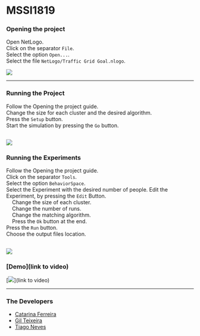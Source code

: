 # MSSI1819

### Opening the project

Open NetLogo.  
Click on the separator `File`.  
Select the option `Open...`.  
Select the file `NetLogo/Traffic Grid Goal.nlogo`.  

![](https://github.com/LivingCat/MSSI1819/blob/master/docs/open.gif)

---

### Running the Project

Follow the Opening the project guide.  
Change the size for each cluster and the desired algorithm.  
Press the `Setup` button.  
Start the simulation by pressing the `Go` button.   

![](https://github.com/LivingCat/MSSI1819/blob/master/docs/run.gif)
---

### Running the Experiments

Follow the Opening the project guide.  
Click on the separator `Tools`.  
Select the option `BehaviorSpace`.  
Select the Experiment with the desired number of people.
Edit the Experiment, by pressing the `Edit` Button.  
&nbsp;&nbsp;&nbsp;&nbsp;Change the size of each cluster.  
&nbsp;&nbsp;&nbsp;&nbsp;Change the number of runs.  
&nbsp;&nbsp;&nbsp;&nbsp;Change the matching algorithm.  
&nbsp;&nbsp;&nbsp;&nbsp;Press the `Ok` button at the end.    
Press the `Run` button.   
Choose the output files location.  

![](https://github.com/LivingCat/MSSI1819/blob/master/docs/exp.gif)
---

### [Demo](link to video)
[<img src="https://github.com/LivingCat/MSSI1819/blob/master/docs/netlogo.png">](link to video)

---



### The Developers

- [Catarina Ferreira](https://github.com/LivingCat)
- [Gil Teixeira](https://github.com/GilTeixeira)
- [Tiago Neves](https://github.com/Tiago-Seven)
